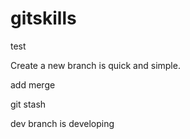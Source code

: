 # gitskills
test

Create a new branch is quick and simple.

add merge

git stash

dev branch is developing
